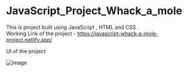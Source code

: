 # JavaScript_Project_Whack_a_mole
This is project built using JavaScript , HTML and CSS .<br/>
Working Link of the project    - https://javascript-whack-a-mole-project.netlify.app/

UI of the project 


![image](https://user-images.githubusercontent.com/60139552/208921845-5b1e3e21-98f5-4cf1-8797-ca9372d83d6f.png)
